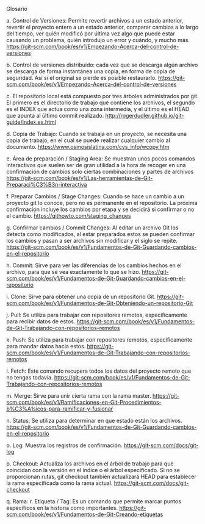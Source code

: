 Glosario

a.	Control de Versiones: Permite revertir archivos a un estado anterior, revertir el proyecto entero a un estado anterior, comparar cambios a lo largo del tiempo, ver quién modificó por última vez algo que puede estar causando un problema, quién introdujo un error y cuándo, y mucho más.
https://git-scm.com/book/es/v1/Empezando-Acerca-del-control-de-versiones

b.	Control de versiones distribuido: cada vez que se descarga algún archivo se descarga de forma instantánea una copia, en forma de copia de seguridad. Así si el original se pierde es posible restaurarlo.
https://git-scm.com/book/es/v1/Empezando-Acerca-del-control-de-versiones

c.	El repositorio local está compuesto por tres árboles administrados por git. El primero es el directorio de trabajo que contiene los archivos, el segundo es el INDEX  que actua como una zona intermedia, y el último es el HEAD que apunta al último commit realizado.
http://rogerdudler.github.io/git-guide/index.es.html

d.	Copia de Trabajo: Cuando se trabaja en un proyecto, se necesita una copia de trabajo, en el cual se puede realizar cualquier cambio al documento.
https://www.osmosislatina.com/cvs_info/wcopy.htm

e.	Área de preparación / Staging Area: Se muestran unos pocos comandos interactivos que suelen ser de gran utilidad a la hora de recoger en una confirmación de cambios solo ciertas combinaciones y partes de archivos
https://git-scm.com/book/es/v1/Las-herramientas-de-Git-Preparaci%C3%B3n-interactiva

f.	Preparar Cambios / Stage Changes: Cuando se hace un cambio a un proyecto git lo conoce, pero no es permanente en el repositorio. La próxima confirmación incluye los cambios por etapa y se decidirá si confirmar o no el cambio.
https://githowto.com/staging_changes

g.	Confirmar cambios / Commit Changes: Al editar un archivo Git los detecta como modificados, al estar preparados estos se pueden confirmar los cambios y pasan a ser archivos sin modificar y el siglo se repite.
https://git-scm.com/book/es/v1/Fundamentos-de-Git-Guardando-cambios-en-el-repositorio

h.	Commit: Sirve para ver las diferencias de los cambios hechos en el archivo, para que se vea exactamente lo que se hizo.
https://git-scm.com/book/es/v1/Fundamentos-de-Git-Guardando-cambios-en-el-repositorio

i.	Clone: Sirve para obtener una copia de un repositorio Git.
https://git-scm.com/book/es/v1/Fundamentos-de-Git-Obteniendo-un-repositorio-Git

j.	Pull: Se utiliza para trabajar con repositores remotos, específicamente para recibir datos de estos.
 https://git-scm.com/book/es/v1/Fundamentos-de-Git-Trabajando-con-repositorios-remotos

k.	Push: Se utiliza para trabajar con repositores remotos, específicamente para mandar datos hacia estos.
 https://git-scm.com/book/es/v1/Fundamentos-de-Git-Trabajando-con-repositorios-remotos

l.	Fetch: Este comando recupera todos los datos del proyecto remoto que no tengas todavía.
https://git-scm.com/book/es/v1/Fundamentos-de-Git-Trabajando-con-repositorios-remotos

m.	Merge: Sirve para unir cierta rama con la rama master.
https://git-scm.com/book/es/v1/Ramificaciones-en-Git-Procedimientos-b%C3%A1sicos-para-ramificar-y-fusionar

n.	Status: Se utiliza para determinar en que estado están los archivos.
https://git-scm.com/book/es/v1/Fundamentos-de-Git-Guardando-cambios-en-el-repositorio

o.	Log: Muestra los registros de confirmación.
https://git-scm.com/docs/git-log

p.	Checkout: Actualiza los archivos en el árbol de trabajo para que coincidan con la versión en el índice o el árbol especificado. Si no se proporcionan rutas, git checkout también actualizará HEAD para establecer la rama especificada como la rama actual.
https://git-scm.com/docs/git-checkout

q.	Rama:
r.	Etiqueta / Tag: Es un comando que permite marcar puntos específicos en la historia como importantes.
https://git-scm.com/book/es/v1/Fundamentos-de-Git-Creando-etiquetas





